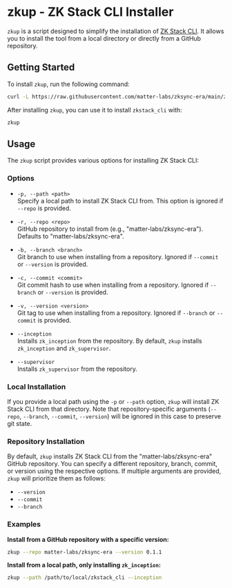 # zkup - ZK Stack CLI Installer

`zkup` is a script designed to simplify the installation of
[ZK Stack CLI](https://github.com/matter-labs/zksync-era/tree/main/zkstack_cli). It allows you to install the tool from
a local directory or directly from a GitHub repository.

## Getting Started

To install `zkup`, run the following command:

```bash
curl -L https://raw.githubusercontent.com/matter-labs/zksync-era/main/zkstack_cli/zkup/install | bash
```

After installing `zkup`, you can use it to install `zkstack_cli` with:

```bash
zkup
```

## Usage

The `zkup` script provides various options for installing ZK Stack CLI:

### Options

- `-p, --path <path>`  
  Specify a local path to install ZK Stack CLI from. This option is ignored if `--repo` is provided.

- `-r, --repo <repo>`  
  GitHub repository to install from (e.g., "matter-labs/zksync-era"). Defaults to "matter-labs/zksync-era".

- `-b, --branch <branch>`  
  Git branch to use when installing from a repository. Ignored if `--commit` or `--version` is provided.

- `-c, --commit <commit>`  
  Git commit hash to use when installing from a repository. Ignored if `--branch` or `--version` is provided.

- `-v, --version <version>`  
  Git tag to use when installing from a repository. Ignored if `--branch` or `--commit` is provided.

- `--inception`  
  Installs `zk_inception` from the repository. By default, `zkup` installs `zk_inception` and `zk_supervisor`.

- `--supervisor`  
  Installs `zk_supervisor` from the repository.

### Local Installation

If you provide a local path using the `-p` or `--path` option, `zkup` will install ZK Stack CLI from that directory.
Note that repository-specific arguments (`--repo`, `--branch`, `--commit`, `--version`) will be ignored in this case to
preserve git state.

### Repository Installation

By default, `zkup` installs ZK Stack CLI from the "matter-labs/zksync-era" GitHub repository. You can specify a
different repository, branch, commit, or version using the respective options. If multiple arguments are provided,
`zkup` will prioritize them as follows:

- `--version`
- `--commit`
- `--branch`

### Examples

**Install from a GitHub repository with a specific version:**

```bash
zkup --repo matter-labs/zksync-era --version 0.1.1
```

**Install from a local path, only installing `zk_inception`:**

```bash
zkup --path /path/to/local/zkstack_cli --inception
```

